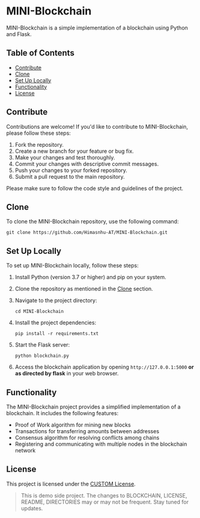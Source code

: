 # MINI-Blockchain

MINI-Blockchain is a simple implementation of a blockchain using Python and Flask.

## Table of Contents

- [Contribute](#contribute)
- [Clone](#clone)
- [Set Up Locally](#set-up-locally)
- [Functionality](#functionality)
- [License](#license)

## Contribute

Contributions are welcome! If you'd like to contribute to MINI-Blockchain, please follow these steps:

1. Fork the repository.
2. Create a new branch for your feature or bug fix.
3. Make your changes and test thoroughly.
4. Commit your changes with descriptive commit messages.
5. Push your changes to your forked repository.
6. Submit a pull request to the main repository.

Please make sure to follow the code style and guidelines of the project.

## Clone

To clone the MINI-Blockchain repository, use the following command:

```
git clone https://github.com/Himasnhu-AT/MINI-Blockchain.git
```

## Set Up Locally

To set up MINI-Blockchain locally, follow these steps:

1. Install Python (version 3.7 or higher) and pip on your system.
2. Clone the repository as mentioned in the [Clone](#clone) section.
3. Navigate to the project directory:

   ```
   cd MINI-Blockchain
   ```

4. Install the project dependencies:

   ```
   pip install -r requirements.txt
   ```

5. Start the Flask server:

   ```
   python blockchain.py
   ```

6. Access the blockchain application by opening `http://127.0.0.1:5000` **or as directed by flask** in your web browser.

## Functionality

The MINI-Blockchain project provides a simplified implementation of a blockchain. It includes the following features:

- Proof of Work algorithm for mining new blocks
- Transactions for transferring amounts between addresses
- Consensus algorithm for resolving conflicts among chains
- Registering and communicating with multiple nodes in the blockchain network

## License

This project is licensed under the [CUSTOM License](LICENSE).

> This is demo side project. The changes to BLOCKCHAIN, LICENSE, README, DIRECTORIES may or may not be frequent. Stay tuned for updates.